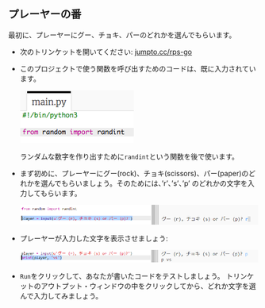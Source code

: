 ## プレーヤーの番

最初に、プレーヤーにグー、チョキ、パーのどれかを選んでもらいます。

+ 次のトリンケットを開いてください: <a href="http://jumpto.cc/rps-go" target="_blank">jumpto.cc/rps-go</a>

+ このプロジェクトで使う関数を呼び出すためのコードは、既に入力されています。
    
    ![スクリーンショット](images/rps-imports.png)
    
    ランダムな数字を作り出すために`randint`という関数を後で使います。

+ まず初めに、プレーヤーにグー(rock)、チョキ(scissors)、パー(paper)のどれかを選んでもらいましょう。そのためには、’r’、’s’、’p’ のどれかの文字を入力してもらいます。
    
    ![スクリーンショット](images/rps-input.png)

+ プレーヤーが入力した文字を表示させましょう:
    
    ![スクリーンショット](images/rps-player.png)

+ `Run`をクリックして、あなたが書いたコードをテストしましょう。 トリンケットのアウトプット・ウィンドウの中をクリックしてから、どれか文字を選んで入力してみましょう。